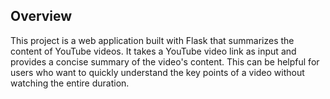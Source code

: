 ## Overview
This project is a web application built with Flask that summarizes the content of YouTube videos. It takes a YouTube video link as input and provides a concise summary of the video's content. This can be helpful for users who want to quickly understand the key points of a video without watching the entire duration.
